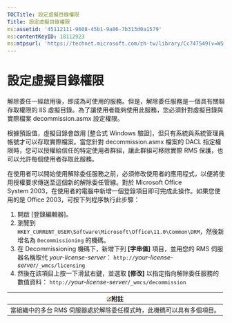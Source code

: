 ```yaml
---
TOCTitle: 設定虛擬目錄權限
Title: 設定虛擬目錄權限
ms:assetid: '45112111-9608-45b1-9a86-7b313d0a1579'
ms:contentKeyID: 18112923
ms:mtpsurl: 'https://technet.microsoft.com/zh-tw/library/Cc747549(v=WS.10)'
---
```


設定虛擬目錄權限
================

解除委任一經啟用後，即成為可使用的服務。但是，解除委任服務是一個具有關聯存取權限的 IIS 虛擬目錄。為了讓使用者能夠使用此服務，您必須針對虛擬目錄與實際檔案 decommission.asmx 設定權限。

根據預設值，虛擬目錄會啟用 \[整合式 Windows 驗證\]，但只有系統與系統管理員帳號才可以存取實際檔案。當您針對 decommission.asmx 檔案的 DACL 指定權限時，您可以授權給信任的特定使用者群組，讓此群組可移除實際 RMS 保護，也可以允許每個使用者存取此服務。

在使用者可以開始使用解除委任服務之前，必須修改使用者的應用程式，以便將使用授權要求傳送至這個新的解除委任管線。對於 Microsoft Office System 2003，在使用者的電腦中新增一個登錄項目即可完成此操作。如果您使用的是 Office 2003，可按下列程序執行此步驟：

1.  開啟 \[登錄編輯器\]。
2.  瀏覽到 `HKEY_CURRENT_USER\Software\Microsoft\Office\11.0\Common\DRM`，然後新增名為 `Decommissioning` 的機碼。
3.  在 Decommissioning 機碼下，新增下列 **\[字串值\]** 項目，並用您的 RMS 伺服器名稱取代 *your-license-server*：
    `http://`*your-license-server*`/_wmcs/licensing`
4.  然後在該項目上按一下滑鼠右鍵，並選取 **\[修改\]** 以指定指向解除委任服務的數值資料：
    `http://`*your-license-server*`/_wmcs/decommission`

| ![](images/Cc747549.note(WS.10).gif)附註 |
|-----------------------------------------------------------------------|
| 當組織中的多台 RMS 伺服器處於解除委任模式時，此機碼可以具有多個項目。 |
